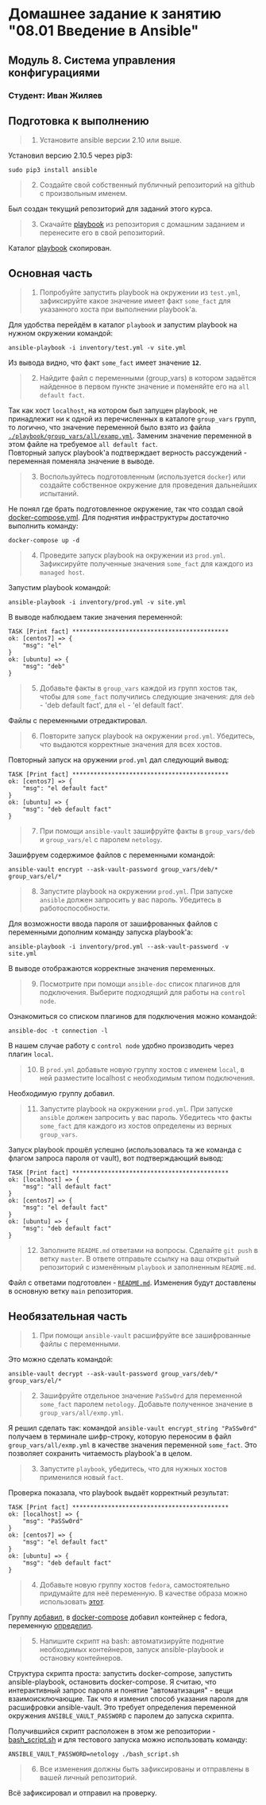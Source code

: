 # Домашнее задание к занятию "08.01 Введение в Ansible"

## Модуль 8. Система управления конфигурациями

### Студент: Иван Жиляев

## Подготовка к выполнению

>1. Установите ansible версии 2.10 или выше.

Установил версию 2.10.5 через pip3:

```
sudo pip3 install ansible
```

>2. Создайте свой собственный публичный репозиторий на github с произвольным именем.

Был создан текущий репозиторий для заданий этого курса.

>3. Скачайте [playbook](./playbook/) из репозитория с домашним заданием и перенесите его в свой репозиторий.

Каталог [playbook](./playbook/) скопирован.

## Основная часть

>1. Попробуйте запустить playbook на окружении из `test.yml`, зафиксируйте какое значение имеет факт `some_fact` для указанного хоста при выполнении playbook'a.

Для удобства перейдём в каталог `playbook` и запустим playbook на нужном окружении командой:

```
ansible-playbook -i inventory/test.yml -v site.yml
```

Из вывода видно, что факт `some_fact` имеет значение __`12`__.

>2. Найдите файл с переменными (group_vars) в котором задаётся найденное в первом пункте значение и поменяйте его на `all default fact`.

Так как хост `localhost`, на котором был запущен playbook, не принадлежит ни к одной из перечисленных в каталоге `group_vars` групп, то логично, что значение переменной было взято из файла [`./playbook/group_vars/all/examp.yml`](./playbook/group_vars/all/examp.yml). Заменим значение переменной в этом файле на требуемое `all default fact`.  
Повторный запуск playbook'a подтверждает верность рассуждений - переменная поменяла значение в выводе.

>3. Воспользуйтесь подготовленным (используется `docker`) или создайте собственное окружение для проведения дальнейших испытаний.

Не понял где брать подготовленное окружение, так что создал свой [docker-compose.yml](./docker-compose.yml). Для поднятия инфраструктуры достаточно выполнить команду:

```
docker-compose up -d
```

>4. Проведите запуск playbook на окружении из `prod.yml`. Зафиксируйте полученные значения `some_fact` для каждого из `managed host`.

Запустим playbook командой:

```
ansible-playbook -i inventory/prod.yml -v site.yml
```

В выводе наблюдаем такие значения переменной:

```
TASK [Print fact] ********************************************
ok: [centos7] => {
    "msg": "el"
}
ok: [ubuntu] => {
    "msg": "deb"
}
```

>5. Добавьте факты в `group_vars` каждой из групп хостов так, чтобы для `some_fact` получились следующие значения: для `deb` - 'deb default fact', для `el` - 'el default fact'.

Файлы с переменными отредактировал.

>6.  Повторите запуск playbook на окружении `prod.yml`. Убедитесь, что выдаются корректные значения для всех хостов.

Повторный запуск на оружении `prod.yml` дал следующий вывод:

```
TASK [Print fact] ********************************************
ok: [centos7] => {
    "msg": "el default fact"
}
ok: [ubuntu] => {
    "msg": "deb default fact"
}
```

>7. При помощи `ansible-vault` зашифруйте факты в `group_vars/deb` и `group_vars/el` с паролем `netology`.

Зашифруем содержимое файлов с переменными командой:

```
ansible-vault encrypt --ask-vault-password group_vars/deb/* group_vars/el/*
```

>8. Запустите playbook на окружении `prod.yml`. При запуске `ansible` должен запросить у вас пароль. Убедитесь в работоспособности.

Для возможности ввода пароля от зашифрованных файлов с переменными дополним команду запуска playbook'a:

```
ansible-playbook -i inventory/prod.yml --ask-vault-password -v site.yml
```

В выводе отображаются корректные значения переменных.

>9. Посмотрите при помощи `ansible-doc` список плагинов для подключения. Выберите подходящий для работы на `control node`.

Ознакомиться со списком плагинов для подключения можно командой:

```
ansible-doc -t connection -l
```

В нашем случае работу с `control node` удобно производить через плагин `local`.

>10. В `prod.yml` добавьте новую группу хостов с именем  `local`, в ней разместите localhost с необходимым типом подключения.

Необходимую группу добавил.

>11. Запустите playbook на окружении `prod.yml`. При запуске `ansible` должен запросить у вас пароль. Убедитесь что факты `some_fact` для каждого из хостов определены из верных `group_vars`.

Запуск playbook прошёл успешно (использовалась та же команда с флагом запроса пароля от vault), вот подтверждающий вывод:

```
TASK [Print fact] ********************************************
ok: [localhost] => {
    "msg": "all default fact"
}
ok: [centos7] => {
    "msg": "el default fact"
}
ok: [ubuntu] => {
    "msg": "deb default fact"
}
```

>12. Заполните `README.md` ответами на вопросы. Сделайте `git push` в ветку `master`. В ответе отправьте ссылку на ваш открытый репозиторий с изменённым `playbook` и заполненным `README.md`.

Файл с ответами подготовлен - [`README.md`](./playbook/README.md). Изменения будут доставлены в основную ветку `main` репозитория.

## Необязательная часть

>1. При помощи `ansible-vault` расшифруйте все зашифрованные файлы с переменными.

Это можно сделать командой:

```
ansible-vault decrypt --ask-vault-password group_vars/deb/* group_vars/el/*
```

>2. Зашифруйте отдельное значение `PaSSw0rd` для переменной `some_fact` паролем `netology`. Добавьте полученное значение в `group_vars/all/exmp.yml`.

Я решил сделать так: командой `ansible-vault encrypt_string "PaSSw0rd"` получаем в терминале шифр-строку, которую переносим в файл `group_vars/all/exmp.yml` в качестве значения переменной `some_fact`. Это позволяет сохранить читаемость playbook'a в целом.

>3. Запустите `playbook`, убедитесь, что для нужных хостов применился новый `fact`.

Проверка показала, что playbook выдаёт корректный результат:

```
TASK [Print fact] ********************************************
ok: [localhost] => {
    "msg": "PaSSw0rd"
}
ok: [centos7] => {
    "msg": "el default fact"
}
ok: [ubuntu] => {
    "msg": "deb default fact"
}
```

>4. Добавьте новую группу хостов `fedora`, самостоятельно придумайте для неё переменную. В качестве образа можно использовать [этот](https://hub.docker.com/r/pycontribs/fedora).

Группу [добавил](playbook/inventory/prod.yml), в [docker-compose](docker-compose.yml) добавил контейнер с fedora, переменную [определил](playbook/group_vars/fedora/examp.yml). 

>5. Напишите скрипт на bash: автоматизируйте поднятие необходимых контейнеров, запуск ansible-playbook и остановку контейнеров.

Структура скрипта проста: запустить docker-compose, запустить ansible-playbook, остановить docker-compose.
Я считаю, что интерактивный запрос пароля и понятие "автоматизация" - вещи взаимоисключающие. Так что я изменил способ указания пароля для расшифровки ansible-vault. Это требует определения переменной окружения `ANSIBLE_VAULT_PASSWORD` с паролем до запуска скрипта.

Получившийся скрипт расположен в этом же репозитории - [bash_script.sh](bash_script.sh) и для тестового запуска можно использовать команду:

```
ANSIBLE_VAULT_PASSWORD=netology ./bash_script.sh
```

>6. Все изменения должны быть зафиксированы и отправлены в вашей личный репозиторий.

Всё зафиксировал и отправил на проверку.

